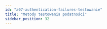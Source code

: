 ```yaml
---
id: "a07-authentication-failures-testowanie"
title: "Metody testowania podatności"
sidebar_position: 32
---
```


